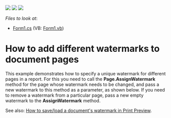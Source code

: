 <!-- default badges list -->
![](https://img.shields.io/endpoint?url=https://codecentral.devexpress.com/api/v1/VersionRange/128597141/11.2.5%2B)
[![](https://img.shields.io/badge/Open_in_DevExpress_Support_Center-FF7200?style=flat-square&logo=DevExpress&logoColor=white)](https://supportcenter.devexpress.com/ticket/details/E109)
[![](https://img.shields.io/badge/📖_How_to_use_DevExpress_Examples-e9f6fc?style=flat-square)](https://docs.devexpress.com/GeneralInformation/403183)
<!-- default badges end -->
<!-- default file list -->
*Files to look at*:

* [Form1.cs](./CS/Form1.cs) (VB: [Form1.vb](./VB/Form1.vb))
<!-- default file list end -->
# How to add different watermarks to document pages


<p>This example demonstrates how to specify a unique watermark for different pages in a report. For this you need to call the <strong>Page.AssignWatermark</strong> method for the page whose watermark needs to be changed, and pass a new watermark to this method as a parameter, as shown below. If you need to remove a watermark from a particular page, pass a new empty watermark to the <strong>AssignWatermark</strong> method.</p><p>See also: <a href="https://www.devexpress.com/Support/Center/p/E1909">How to save/load a document's watermark in Print Preview</a>.</p>

<br/>


